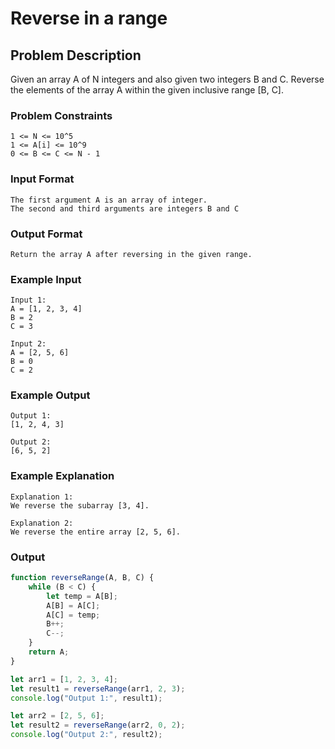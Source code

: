 # Reverse in a range

## Problem Description
Given an array A of N integers and also given two integers B and C. Reverse the elements of the array A within the given inclusive range [B, C].

### Problem Constraints
````
1 <= N <= 10^5
1 <= A[i] <= 10^9
0 <= B <= C <= N - 1
````

### Input Format
````
The first argument A is an array of integer.
The second and third arguments are integers B and C
````

### Output Format
````
Return the array A after reversing in the given range.
````

### Example Input
````
Input 1:
A = [1, 2, 3, 4]
B = 2
C = 3

Input 2:
A = [2, 5, 6]
B = 0
C = 2
````

### Example Output
````
Output 1:
[1, 2, 4, 3]

Output 2:
[6, 5, 2]
````

### Example Explanation
````
Explanation 1:
We reverse the subarray [3, 4].

Explanation 2:
We reverse the entire array [2, 5, 6].
````

### Output

``` javascript showLineNumbers copy filename="JavaScript"
function reverseRange(A, B, C) {
    while (B < C) {
        let temp = A[B];
        A[B] = A[C];
        A[C] = temp;
        B++;
        C--;
    }
    return A;
}

let arr1 = [1, 2, 3, 4];
let result1 = reverseRange(arr1, 2, 3);
console.log("Output 1:", result1);

let arr2 = [2, 5, 6];
let result2 = reverseRange(arr2, 0, 2);
console.log("Output 2:", result2);
```
